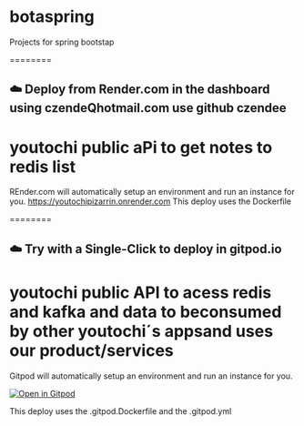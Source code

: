 # botaspring
Projects for spring bootstap

========
## ☁️ Deploy from Render.com in the dashboard using czendeQhotmail.com use github czendee


# youtochi public aPi to get  notes to redis list



REnder.com will automatically setup an environment and run an instance for you.
https://youtochipizarrin.onrender.com
This deploy uses the Dockerfile



========
## ☁️ Try with a Single-Click to deploy in gitpod.io


# youtochi public API to acess redis and kafka and data to beconsumed by other youtochi´s appsand uses our product/services

Gitpod will automatically setup an environment and run an instance for you.

[![Open in Gitpod](https://gitpod.io/button/open-in-gitpod.svg)](https://gitpod.io/#https://github.com/czendee/botaspring/tree/CZ_feature_05_toDeployInGitpodIo)

This deploy uses the .gitpod.Dockerfile and the .gitpod.yml
